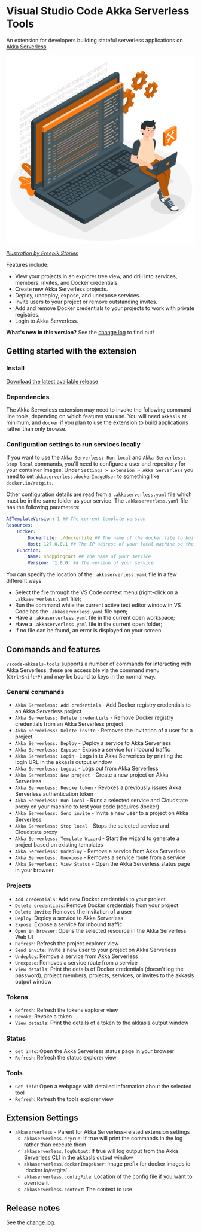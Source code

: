 # Visual Studio Code Akka Serverless Tools

An extension for developers building stateful serverless applications on [Akka Serverless](https://docs.cloudstate.com).

![image](utils/image.png)

*[Illustration by Freepik Stories](https://stories.freepik.com/technology)*

Features include:

* View your projects in an explorer tree view, and drill into services, members, invites, and Docker credentials.
* Create new Akka Serverless projects.
* Deploy, undeploy, expose, and unexpose services.
* Invite users to your project or remove outstanding invites.
* Add and remove Docker credentials to your projects to work with private registries.
* Login to Akka Serverless.

**What's new in this version?**  See the [change log](CHANGELOG.md) to find out!

## Getting started with the extension

### Install

[Download the latest available release](https://github.com/retgits/vscode-akkasls-tools/releases)

### Dependencies

The Akka Serverless extension may need to invoke the following command line tools, depending on which features you use. You will need `akkasls` at minimum, and `docker` if you plan to use the extension to build applications rather than only browse.

### Configuration settings to run services locally

If you want to use the `Akka Serverless: Run local` and `Akka Serverless: Stop local` commands, you'll need to configure a user and repository for your container images. Under `Settings > Extension > Akka Serverless` you need to set `akkaserverless.dockerImageUser` to something like `docker.io/retgits`.

Other configuration details are read from a `.akkaserverless.yaml` file which must be in the same folder as your service. The `.akkaserverless.yaml` file has the following parameters:

```yaml
ASTemplateVersion: 1 ## The current template version
Resources:
    Docker:
        Dockerfile: ./dockerfile ## The name of the docker file to build your container
        Host: 127.0.0.1 ## The IP address of your local machine so the container and proxy can communicate. If you do not specify this, the extension will try to find it for you.
    Function:
        Name: shoppingcart ## The name of your service
        Version: '1.0.0' ## The version of your service
```

You can specify the location of the `.akkaserverless.yaml` file in a few different ways:

* Select the file through the VS Code context menu (right-click on a `.akkaserverless.yaml` file);
* Run the command while the current active text editor window in VS Code has the `.akkaserverless.yaml` file open;
* Have a `.akkaserverless.yaml` file in the current open workspace;
* Have a `.akkaserverless.yaml` file in the current open folder;
* If no file can be found, an error is displayed on your screen.

## Commands and features

`vscode-akkasls-tools` supports a number of commands for interacting with Akka Serverless; these are accessible via the command menu (`Ctrl+Shift+P`) and may be bound to keys in the normal way.

### General commands

* `Akka Serverless: Add credentials` - Add Docker registry credentials to an Akka Serverless project
* `Akka Serverless: Delete credentials` - Remove Docker registry credentials from an Akka Serverless project
* `Akka Serverless: Delete invite` - Removes the invitation of a user for a project
* `Akka Serverless: Deploy` - Deploy a service to Akka Serverless
* `Akka Serverless: Expose` - Expose a service for inbound traffic
* `Akka Serverless: Login` - Logs in to Akka Serverless by printing the login URL in the akkasls output window
* `Akka Serverless: Logout` - Logs out from Akka Serverless
* `Akka Serverless: New project` - Create a new project on Akka Serverless
* `Akka Serverless: Revoke token` - Revokes a previously issues Akka Serverless authentication token
* `Akka Serverless: Run local` - Runs a selected service and Cloudstate proxy on your machine to test your code (requires docker)
* `Akka Serverless: Send invite` - Invite a new user to a project on Akka Serverless
* `Akka Serverless: Stop local` - Stops the selected service and Cloudstate proxy
* `Akka Serverless: Template Wizard` - Start the wizard to generate a project based on existing templates
* `Akka Serverless: Undeploy` - Remove a service from Akka Serverless
* `Akka Serverless: Unexpose` - Removes a service route from a service
* `Akka Serverless: View Status` - Open the Akka Serverless status page in your browser

### Projects

* `Add credentials`: Add new Docker credentials to your project
* `Delete credentials`: Remove Docker credentials from your project
* `Delete invite`: Removes the invitation of a user
* `Deploy`: Deploy a service to Akka Serverless
* `Expose`: Expose a service for inbound traffic
* `Open in browser`: Opens the selected resource in the Akka Serverless Web UI
* `Refresh`: Refresh the project explorer view
* `Send invite`: Invite a new user to your project on Akka Serverless
* `Undeploy`: Remove a service from Akka Serverless
* `Unexpose`: Removes a service route from a service
* `View details`: Print the details of Docker credentials (doesn't log the password), project members, projects, services, or invites to the akkasls output window

### Tokens

* `Refresh`: Refresh the tokens explorer view
* `Revoke`: Revoke a token
* `View details`: Print the details of a token to the akkasls output window

### Status

* `Get info`: Open the Akka Serverless status page in your browser
* `Refresh`: Refresh the status explorer view

### Tools

* `Get info`: Open a webpage with detailed information about the selected tool
* `Refresh`: Refresh the tools explorer view

## Extension Settings

* `akkaserverless` - Parent for Akka Serverless-related extension settings
    * `akkaserverless.dryrun`: If true will print the commands in the log rather than execute them
    * `akkaserverless.logOutput`: If true will log output from the Akka Serverless CLI in the akkasls output window
    * `akkaserverless.dockerImageUser`: Image prefix for docker images ie 'docker.io/retgits'
    * `akkaserverless.configFile`: Location of the config file if you want to override it
    * `akkaserverless.context`: The context to use

## Release notes

See the [change log](CHANGELOG.md).
